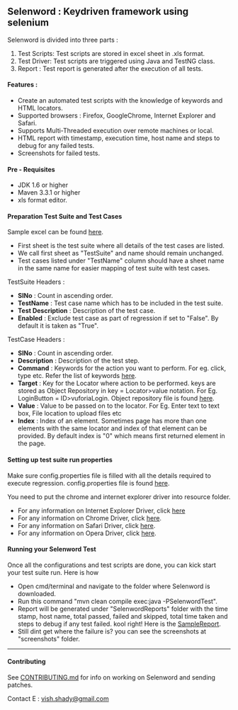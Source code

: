 Selenword : Keydriven framework using selenium
----------------------------------------------

Selenword is divided into three parts :

1. Test Scripts: Test scripts are stored in excel sheet in .xls format.
2. Test Driver: Test scripts are triggered using Java and TestNG class.
3. Report : Test report is generated after the execution of all tests. 

#### **Features** : #

 - Create an automated test scripts with the knowledge of keywords and HTML locators.
 - Supported browsers : Firefox, GoogleChrome, Internet Explorer and Safari.
 - Supports Multi-Threaded execution over remote machines or local.
 - HTML report with timestamp, execution time, host name and steps to debug for any failed tests.
 - Screenshots for failed tests.

#### **Pre - Requisites** ##

 - JDK 1.6 or higher
 - Maven 3.3.1 or higher
 - xls format editor.

#### **Preparation Test Suite and Test Cases** ##

Sample excel can be found [here](https://github.com/Wehardcoderz/Selenword/blob/master/TestCase.xls).

 - First sheet is the test suite where all details of the test cases are listed.
 - We call first sheet as "TestSuite" and name should remain unchanged.
 - Test cases listed under "TestName" column should have a sheet name in the same name for easier mapping of test suite with test cases.

TestSuite Headers :

 - **SlNo** : Count in ascending order.
 - **TestName** : Test case name which has to be included in the test suite.
 - **Test Description** : Description of the test case.
 - **Enabled** : Exclude test case as part of regression if set to "False". By default it is taken as "True". 

TestCase Headers :

 - **SlNo** : Count in ascending order.
 - **Description** : Description of the test step.
 - **Command** : Keywords for the action you want to perform. For eg. click, type etc. Refer the list of keywords [here](https://github.com/Wehardcoderz/Selenword/blob/master/doc/common/KeywordBase.html).
 - **Target** : Key for the Locator where action to be performed. keys are stored as Object Repository in key = Locator>value notation. For Eg. LoginButton = ID>vuforiaLogin. Object repository file is found [here](https://github.com/Wehardcoderz/Selenword/blob/master/src/main/java/resources/objectrepository.properties).
 - **Value** : Value to be passed on to the locator. For Eg. Enter text to text box, File location to upload files etc
 - **Index** : Index of an element. Sometimes page has more than one elements with the same locator and index of that element can be provided. By default index is "0" which means first returned element in the page.

#### **Setting up test suite run properties** ##

Make sure config.properties file is filled with all the details required to execute regression. config.properties file is found [here](https://github.com/Wehardcoderz/Selenword/blob/master/src/main/java/resources/config.properties).

You need to put the chrome and internet explorer driver into resource folder. 

 - For any information on Internet Explorer Driver, click [here](https://code.google.com/p/selenium/wiki/InternetExplorerDriver)
 - For any information on Chrome Driver, click [here](https://code.google.com/p/selenium/wiki/ChromeDriver).
 - For any information on Safari Driver, click [here](https://code.google.com/p/selenium/wiki/SafariDriver).
 - For any information on Opera Driver, click [here](https://code.google.com/p/selenium/wiki/OperaDriver).

#### **Running your Selenword Test** ##

Once all the configurations and test scripts are done, you can kick start your test suite run. Here is how

 - Open cmd/terminal and navigate to the folder where Selenword is downloaded.
 - Run this command "mvn clean compile exec:java -PSelenwordTest".
 - Report will be generated under "SelenwordReports" folder with the time stamp, host name, total passed, failed and skipped, total time taken and steps to debug if any test failed. kool right! Here is the [SampleReport](https://github.com/Wehardcoderz/Selenword/blob/master/SampleReport/MySuite_21_Apr_2015__09_04_36PM.html).
 - Still dint get where the failure is? you can see the screenshots at "screenshots" folder.


----------
#### **Contributing** ##

See [CONTRIBUTING.md](https://github.com/Wehardcoderz/Selenword/blob/master/CONTRIBUTING.md) for info on working on Selenword and sending patches.

Contact 
E : vish.shady@gmail.com

